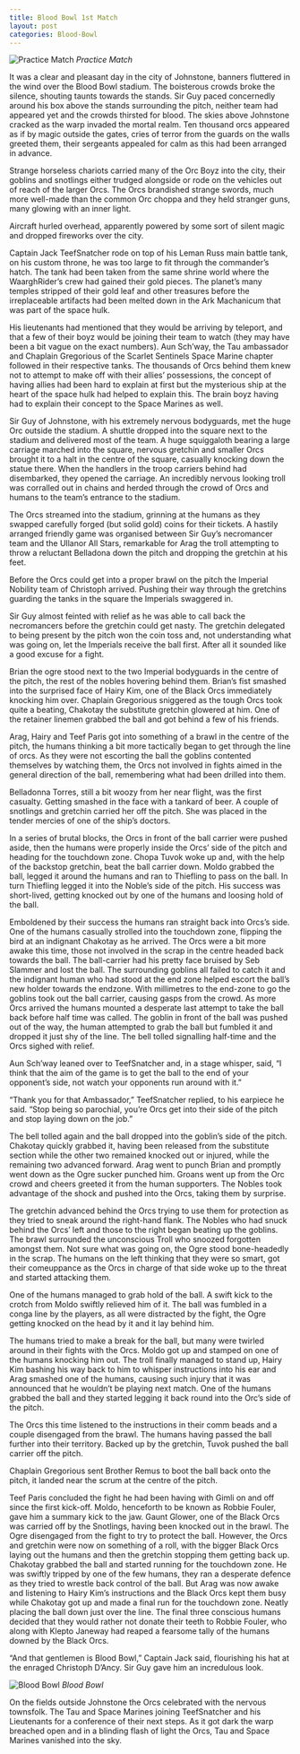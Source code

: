 ```yaml
---
title: Blood Bowl 1st Match
layout: post
categories: Blood-Bowl
---
```

![Practice Match](/assets/images/bloodbowlscore.jpg)
*Practice Match*

It was a clear and pleasant day in the city of Johnstone, banners fluttered in the wind over the Blood Bowl stadium. The boisterous crowds broke the silence, shouting taunts towards the stands. Sir Guy paced concernedly around his box above the stands surrounding the pitch, neither team had appeared yet and the crowds thirsted for blood. The skies above Johnstone cracked as the warp invaded the mortal realm. Ten thousand orcs appeared as if by magic outside the gates, cries of terror from the guards on the walls greeted them, their sergeants appealed for calm as this had been arranged in advance.

Strange horseless chariots carried many of the Orc Boyz into the city, their goblins and snotlings either trudged alongside or rode on the vehicles out of reach of the larger Orcs. The Orcs brandished strange swords, much more well-made than the common Orc choppa and they held stranger guns, many glowing with an inner light.

Aircraft hurled overhead, apparently powered by some sort of silent magic and dropped fireworks over the city.

Captain Jack TeefSnatcher rode on top of his Leman Russ main battle tank, on his custom throne, he was too large to fit through the commander’s hatch. The tank had been taken from the same shrine world where the WaarghRider’s crew had gained their gold pieces. The planet’s many temples stripped of their gold leaf and other treasures before the irreplaceable artifacts had been melted down in the Ark Machanicum that was part of the space hulk.

His lieutenants had mentioned that they would be arriving by teleport, and that a few of their boyz would be joining their team to watch (they may have been a bit vague on the exact numbers). Aun Sch’way, the Tau ambassador and Chaplain Gregorious of the Scarlet Sentinels Space Marine chapter followed in their respective tanks. The thousands of Orcs behind them knew not to attempt to make off with their allies’ possessions, the concept of having allies had been hard to explain at first but the mysterious ship at the heart of the space hulk had helped to explain this. The brain boyz having had to explain their concept to the Space Marines as well.

Sir Guy of Johnstone, with his extremely nervous bodyguards, met the huge Orc outside the stadium. A shuttle dropped into the square next to the stadium and delivered most of the team. A huge squiggaloth bearing a large carriage marched into the square, nervous gretchin and smaller Orcs brought it to a halt in the centre of the square, casually knocking down the statue there. When the handlers in the troop carriers behind had disembarked, they opened the carriage. An incredibly nervous looking troll was corralled out in chains and herded through the crowd of Orcs and humans to the team’s entrance to the stadium.

The Orcs streamed into the stadium, grinning at the humans as they swapped carefully forged (but solid gold) coins for their tickets. A hastily arranged friendly game was organised between Sir Guy’s necromancer team and the Ullanor All Stars, remarkable for Arag the troll attempting to throw a reluctant Belladona down the pitch and dropping the gretchin at his feet.

Before the Orcs could get into a proper brawl on the pitch the Imperial Nobility team of Christoph arrived. Pushing their way through the gretchins guarding the tanks in the square the Imperials swaggered in.

Sir Guy almost feinted with relief as he was able to call back the necromancers before the gretchin could get nasty. The gretchin delegated to being present by the pitch won the coin toss and, not understanding what was going on, let the Imperials receive the ball first. After all it sounded like a good excuse for a fight.

Brian the ogre stood next to the two Imperial bodyguards in the centre of the pitch, the rest of the nobles hovering behind them. Brian’s fist smashed into the surprised face of Hairy Kim, one of the Black Orcs immediately knocking him over. Chaplain Gregorious sniggered as the tough Orcs took quite a beating, Chakotay the substitute gretchin glowered at him. One of the retainer linemen grabbed the ball and got behind a few of his friends.

Arag, Hairy and Teef Paris got into something of a brawl in the centre of the pitch, the humans thinking a bit more tactically began to get through the line of orcs. As they were not escorting the ball the goblins contented themselves by watching them, the Orcs not involved in fights aimed in the general direction of the ball, remembering what had been drilled into them.

Belladonna Torres, still a bit woozy from her near flight, was the first casualty. Getting smashed in the face with a tankard of beer. A couple of snotlings and gretchin carried her off the pitch. She was placed in the tender mercies of one of the ship’s doctors.

In a series of brutal blocks, the Orcs in front of the ball carrier were pushed aside, then the humans were properly inside the Orcs’ side of the pitch and heading for the touchdown zone. Chopa Tuvok woke up and, with the help of the backstop gretchin, beat the ball carrier down. Moldo grabbed the ball, legged it around the humans and ran to Thiefling to pass on the ball. In turn Thiefling legged it into the Noble’s side of the pitch. His success was short-lived, getting knocked out by one of the humans and loosing hold of the ball.

Emboldened by their success the humans ran straight back into Orcs’s side. One of the humans casually strolled into the touchdown zone, flipping the bird at an indignant Chakotay as he arrived. The Orcs were a bit more awake this time, those not involved in the scrap in the centre headed back towards the ball. The ball-carrier had his pretty face bruised by Seb Slammer and lost the ball. The surrounding goblins all failed to catch it and the indignant human who had stood at the end zone helped escort the ball’s new holder towards the endzone. With millimetres to the end-zone to go the goblins took out the ball carrier, causing gasps from the crowd. As more Orcs arrived the humans mounted a desperate last attempt to take the ball back before half time was called. The goblin in front of the ball was pushed out of the way, the human attempted to grab the ball but fumbled it and dropped it just shy of the line. The bell tolled signalling half-time and the Orcs sighed with relief.

Aun Sch’way leaned over to TeefSnatcher and, in a stage whisper, said, “I think that the aim of the game is to get the ball to the end of your opponent’s side, not watch your opponents run around with it.”

“Thank you for that Ambassador,” TeefSnatcher replied, to his earpiece he said. “Stop being so parochial, you’re Orcs get into their side of the pitch and stop laying down on the job.”

The bell tolled again and the ball dropped into the goblin’s side of the pitch. Chakotay quickly grabbed it, having been released from the substitute section while the other two remained knocked out or injured, while the remaining two advanced forward. Arag went to punch Brian and promptly went down as the Ogre sucker punched him. Groans went up from the Orc crowd and cheers greeted it from the human supporters. The Nobles took advantage of the shock and pushed into the Orcs, taking them by surprise.

The gretchin advanced behind the Orcs trying to use them for protection as they tried to sneak around the right-hand flank. The Nobles who had snuck behind the Orcs’ left and those to the right began beating up the goblins. The brawl surrounded the unconscious Troll who snoozed forgotten amongst them. Not sure what was going on, the Ogre stood bone-headedly in the scrap. The humans on the left thinking that they were so smart, got their comeuppance as the Orcs in charge of that side woke up to the threat and started attacking them.

One of the humans managed to grab hold of the ball. A swift kick to the crotch from Moldo swiftly relieved him of it. The ball was fumbled in a conga line by the players, as all were distracted by the fight, the Ogre getting knocked on the head by it and it lay behind him.

The humans tried to make a break for the ball, but many were twirled around in their fights with the Orcs. Moldo got up and stamped on one of the humans knocking him out. The troll finally managed to stand up, Hairy Kim bashing his way back to him to whisper instructions into his ear and Arag smashed one of the humans, causing such injury that it was announced that he wouldn’t be playing next match. One of the humans grabbed the ball and they started legging it back round into the Orc’s side of the pitch.

The Orcs this time listened to the instructions in their comm beads and a couple disengaged from the brawl. The humans having passed the ball further into their territory. Backed up by the gretchin, Tuvok pushed the ball carrier off the pitch.

Chaplain Gregorious sent Brother Remus to boot the ball back onto the pitch, it landed near the scrum at the centre of the pitch.

Teef Paris concluded the fight he had been having with Gimli on and off since the first kick-off. Moldo, henceforth to be known as Robbie Fouler, gave him a summary kick to the jaw. Gaunt Glower, one of the Black Orcs was carried off by the Snotlings, having been knocked out in the brawl. The Ogre disengaged from the fight to try to protect the ball. However, the Orcs and gretchin were now on something of a roll, with the bigger Black Orcs laying out the humans and then the gretchin stopping them getting back up. Chakotay grabbed the ball and started running for the touchdown zone. He was swiftly tripped by one of the few humans, they ran a desperate defence as they tried to wrestle back control of the ball. But Arag was now awake and listening to Hairy Kim’s instructions and the Black Orcs kept them busy while Chakotay got up and made a final run for the touchdown zone. Neatly placing the ball down just over the line. The final three conscious humans decided that they would rather not donate their teeth to Robbie Fouler, who along with Klepto Janeway had reaped a fearsome tally of the humans downed by the Black Orcs.

“And that gentlemen is Blood Bowl,” Captain Jack said, flourishing his hat at the enraged Christoph D’Ancy. Sir Guy gave him an incredulous look.

![Blood Bowl](/assets/images/bloodbowlscrimmage.jpg)
*Blood Bowl*

On the fields outside Johnstone the Orcs celebrated with the nervous townsfolk. The Tau and Space Marines joining TeefSnatcher and his Lieutenants for a conference of their next steps. As it got dark the warp breached open and in a blinding flash of light the Orcs, Tau and Space Marines vanished into the sky.
